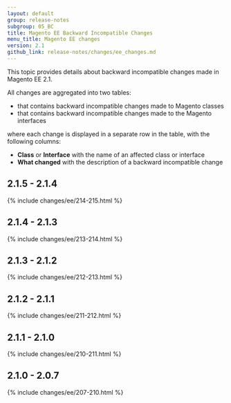 ```yaml
---
layout: default
group: release-notes
subgroup: 05_BC
title: Magento EE Backward Incompatible Changes
menu_title: Magento EE changes
version: 2.1
github_link: release-notes/changes/ee_changes.md
---
```


This topic provides details about backward incompatible changes made in Magento EE 2.1.

All changes are aggregated into two tables:

- that contains backward incompatible changes made to Magento classes
- that contains backward incompatible changes made to the Magento interfaces

where each change is displayed in a separate row in the table, with the following columns:

- **Class** or **Interface** with the name of an affected class or interface
- **What changed** with the description of a backward incompatible change

## 2.1.5 - 2.1.4

{% include changes/ee/214-215.html %}

## 2.1.4 - 2.1.3

{% include changes/ee/213-214.html %}

## 2.1.3 - 2.1.2

{% include changes/ee/212-213.html %}

## 2.1.2 - 2.1.1

{% include changes/ee/211-212.html %}

## 2.1.1 - 2.1.0

{% include changes/ee/210-211.html %}

## 2.1.0 - 2.0.7 

{% include changes/ee/207-210.html %}